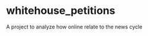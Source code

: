 whitehouse_petitions
====================

A project to analyze how online relate to the news cycle
